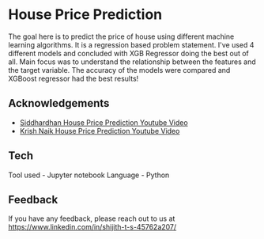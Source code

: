 
# House Price Prediction

The goal here is to predict the price of house using different machine learning algorithms. It is a regression based problem statement. I've used 4 different models and concluded with XGB Regressor doing the best out of all. Main focus was to understand the relationship between the features and the target variable. The accuracy of the models were compared and XGBoost regressor had the best results!


## Acknowledgements

 - [Siddhardhan House Price Prediction Youtube Video](https://www.youtube.com/watch?v=fw5rkjq4Tfo&list=PLfFghEzKVmjvuSA67LszN1dZ-Dd_pkus6&index=3&ab_channel=Siddhardhan)
 - [Krish Naik House Price Prediction Youtube Video](https://youtu.be/vtm35gVP8JU)

## Tech 

Tool used - Jupyter notebook
Language - Python


## Feedback

If you have any feedback, please reach out to us at https://www.linkedin.com/in/shijith-t-s-45762a207/
